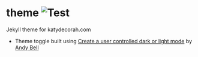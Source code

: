 # theme ![Test](https://github.com/katydecorah/theme/workflows/Test/badge.svg)

Jekyll theme for katydecorah.com

- Theme toggle built using [Create a user controlled dark or light mode](https://piccalil.li/tutorial/create-a-user-controlled-dark-or-light-mode) by [Andy Bell](https://andy-bell.co.uk/)
